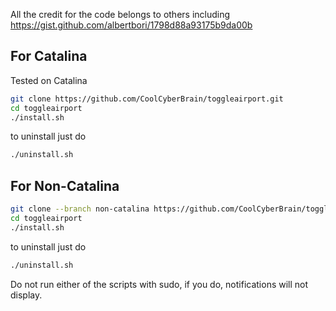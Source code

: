 All the credit for the code belongs to others including https://gist.github.com/albertbori/1798d88a93175b9da00b


## For Catalina ##
Tested on Catalina

```bash
git clone https://github.com/CoolCyberBrain/toggleairport.git
cd toggleairport
./install.sh
```

to uninstall just do
```bash
./uninstall.sh
```

## For Non-Catalina ##
```bash
git clone --branch non-catalina https://github.com/CoolCyberBrain/toggleairport.git
cd toggleairport
./install.sh
```

to uninstall just do
```bash
./uninstall.sh
```

Do not run either of the scripts with sudo, if you do, notifications will not display.
